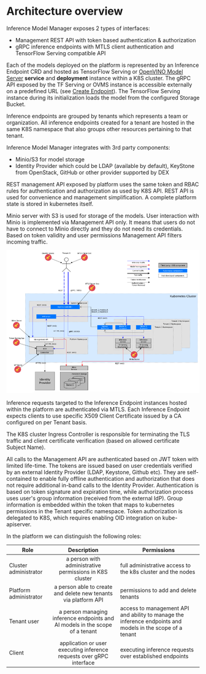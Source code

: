 # Architecture overview

Inference Model Manager exposes 2 types of interfaces: 
- Management REST API with token based authentication & authorization
- gRPC inference endpoints with MTLS client authentication and TensorFlow Serving compatible API

Each of the models deployed on the platform is represented by an Inference Endpoint CRD and hosted as 
TensorFlow Serving or [OpenVINO Model Server](https://github.com/IntelAI/OpenVINO-model-server) 
**service** and **deployment** instance within a K8S cluster. 
The gRPC API exposed by the TF Serving or OVMS instance is accessible 
externally on a predefined URL 
(see [Create Endpoint](../management/README.md#create-endpoint)).
The TensorFlow Serving instance during its initialization loads the model from the configured Storage Bucket.


Inference endpoints are grouped by tenants which represents a team or organization. 
All inference endpoints created for a tenant are hosted in the same K8S namespace that also groups other resources 
pertaining to that tenant.

Inference Model Manager integrates with 3rd party components:
- Minio/S3 for model storage
- Identity Provider which could be LDAP (available by default), KeyStone from OpenStack, GitHub or other provider supported by DEX

REST management API exposed by platform uses the same token and RBAC rules for authentication and authorization 
as used by K8S API. 
REST API is used for convenience and management simplification. A complete platform state is stored in kubernetes itself.

Minio server with S3 is used for storage of the models. User interaction with Minio is 
implemented via Management API only. 
It means that users do not have to connect to Minio directly and they do not need its 
credentials. Based on token validity and user permissions Management API filters incoming traffic.
             

![architecture drawing](architecture.png)

Inference requests targeted to the Inference Endpoint instances hosted within the platform are authenticated via MTLS.
Each Inference Endpoint expects clients to use specific X509 Client Certificate issued by a CA configured on per Tenant basis.

The K8S cluster Ingress Controller is responsible for terminating the TLS traffic and client certificate verification
 (based on allowed certificate Subject Name).

All calls to the Management API are authenticated based on JWT token with limited life-time. 
The tokens are issued based on user credentials verified by an external Identity Provider (LDAP, Keystone, Github etc).
They are self-contained to enable fully offline authentication and authorization that does not require additional 
in-band calls to the Identity Provider. Authentication is based on token signature and expiration 
time, while authorization process uses user's group information (received from the external 
IdP). Group information is embedded within the token 
that maps to kubernetes permissions in the Tenant specific namespace. Token authorization is delegated to K8S,
which requires enabling OID integration on kube-apiserver.  


In the platform we can distinguish the following roles:

| Role | Description | Permissions |
| ------------- |:-------------:| -----|
| Cluster administrator | a person with administrative permissions in K8S cluster | full administrative access to the k8s cluster and the nodes |
| Platform administrator | a person able to create and delete new tenants via platform API | permissions to add and delete tenants |
| Tenant user | a person managing inference endpoints and AI models in the scope of a tenant | access to management API and ability to manage the inference endpoints and models in the scope of a tenant|
| Client | application or user executing inference requests over gRPC interface |executing inference requests over established endpoints|

